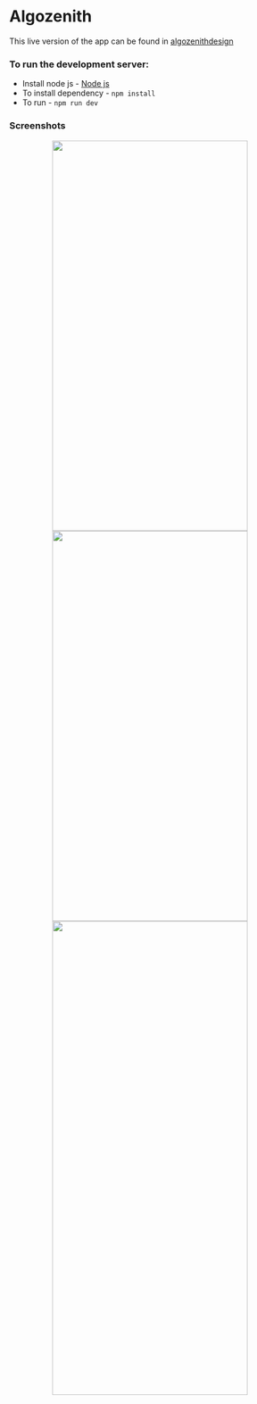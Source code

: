 # Algozenith

This live version of the app can be found in [algozenithdesign](https://algozenithdesign.vercel.app/)

### To run the development server:


- Install node js - [Node js](https://nodejs.org/en/)
- To install dependency - `npm install`
- To run - `npm run dev`




### Screenshots

<p align="center">
    <img style="width: 350px; height: 700px" src="https://user-images.githubusercontent.com/58901210/228074259-77030202-d7ab-4206-8ff7-9e429cc4a463.jpeg">
    <img style="width: 350px; height: 700px"  src="https://user-images.githubusercontent.com/58901210/228074269-81782835-1856-4979-8732-aae801f237b6.jpeg">
    <img style="width: 350px; height: 850px"  src="https://user-images.githubusercontent.com/58901210/228074288-2ca3957c-e9db-4f9e-86ff-b5b527179e64.jpeg">
</p>
